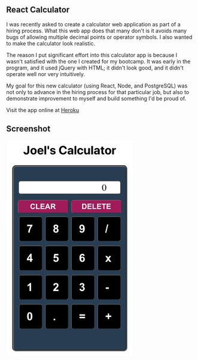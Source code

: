 ## React Calculator
I was recently asked to create a calculator web application as part of a hiring process. What this web app does that many don't is it avoids many bugs of allowing multiple decimal points or operator symbols. I also wanted to make the calculator look realistic.

The reason I put significant effort into this calculator app is because I wasn't satisfied with the one I created for my bootcamp. It was early in the program, and it used jQuery with HTML; it didn't look good, and it didn't operate well nor very intuitively.

My goal for this new calculator (using React, Node, and PostgreSQL) was not only to advance in the hiring process for that particular job, but also to demonstrate improvement to myself and build something I'd be proud of.

Visit the app online at [Heroku](https://rocky-harbor-04010.herokuapp.com/)

## Screenshot
![Joel Roske React Calculator](Calculator.png)
